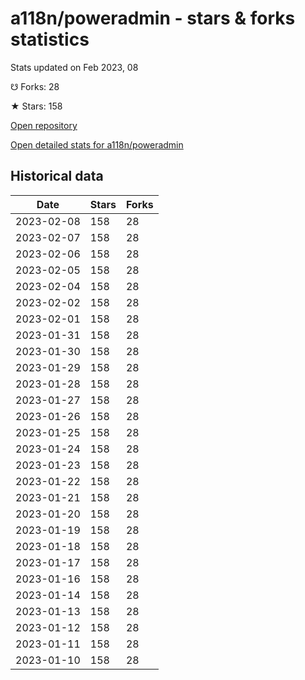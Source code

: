 # a118n/poweradmin - stars & forks statistics

Stats updated on Feb 2023, 08

☋ Forks: 28

★ Stars: 158

[Open repository](https://github.com/a118n/poweradmin)

[Open detailed stats for a118n/poweradmin](https://reviewgithub.com/rep/a118n/poweradmin)

## Historical data
| Date | Stars | Forks |
|------|-------|-------|
| 2023-02-08 | 158 | 28 | 
| 2023-02-07 | 158 | 28 | 
| 2023-02-06 | 158 | 28 | 
| 2023-02-05 | 158 | 28 | 
| 2023-02-04 | 158 | 28 | 
| 2023-02-02 | 158 | 28 | 
| 2023-02-01 | 158 | 28 | 
| 2023-01-31 | 158 | 28 | 
| 2023-01-30 | 158 | 28 | 
| 2023-01-29 | 158 | 28 | 
| 2023-01-28 | 158 | 28 | 
| 2023-01-27 | 158 | 28 | 
| 2023-01-26 | 158 | 28 | 
| 2023-01-25 | 158 | 28 | 
| 2023-01-24 | 158 | 28 | 
| 2023-01-23 | 158 | 28 | 
| 2023-01-22 | 158 | 28 | 
| 2023-01-21 | 158 | 28 | 
| 2023-01-20 | 158 | 28 | 
| 2023-01-19 | 158 | 28 | 
| 2023-01-18 | 158 | 28 | 
| 2023-01-17 | 158 | 28 | 
| 2023-01-16 | 158 | 28 | 
| 2023-01-14 | 158 | 28 | 
| 2023-01-13 | 158 | 28 | 
| 2023-01-12 | 158 | 28 | 
| 2023-01-11 | 158 | 28 | 
| 2023-01-10 | 158 | 28 | 

